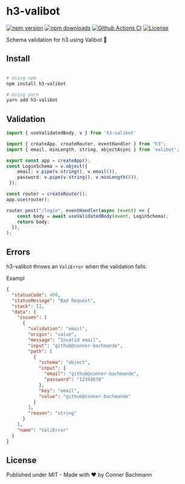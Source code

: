 # h3-valibot

[![npm version][npm-version-src]][npm-version-href]
[![npm downloads][npm-downloads-src]][npm-downloads-href]
[![Github Actions CI][github-actions-ci-src]][github-actions-ci-href]
[![License][license-src]][license-href]

Schema validation for h3 using Valibot 🤖

## Install

```sh

# Using npm
npm install h3-valibot

# Using yarn
yarn add h3-valibot
```

## Validation

```ts router.ts
import { useValidatedBody, v } from 'h3-valibot'

import { createApp, createRouter, eventHandler } from "h3";
import { email, minLength, string, objectAsync } from 'valibot';

export const app = createApp();
const LoginSchema = v.object({
    email: v.pipe(v.string(), v.email()),
    password: v.pipe(v.string(), v.minLength(8)),
 });

const router = createRouter();
app.use(router);

router.post("/login", eventHandler(async (event) => {
    const body = await useValidatedBody(event, LoginSchema);
    return body;
  }),
);
```

## Errors

h3-valibot throws an `ValiError` when the validation fails:

Exampl
```json
{
  "statusCode": 400,
  "statusMessage": "Bad Request",
  "stack": [],
  "data": {
    "issues": [
      {
        "validation": "email",
        "origin": "value",
        "message": "Invalid email",
        "input": "github@conner-bachmande",
        "path": [
          {
            "schema": "object",
            "input": {
              "email": "github@conner-bachmande",
              "password": "12345678"
            },
            "key": "email",
            "value": "github@conner-bachmande"
          }
        ],
        "reason": "string"
      }
    ],
    "name": "ValiError"
  }
}
```

## License

Published under MIT - Made with ❤️ by Conner Bachmann

<!-- Badges -->

[npm-version-src]: https://img.shields.io/npm/v/h3-valibot/latest.svg
[npm-version-href]: https://npmjs.com/package/h3-valibot
[npm-downloads-src]: https://img.shields.io/npm/dt/h3-valibot.svg
[npm-downloads-href]: https://npmjs.com/package/h3-valibot
[github-actions-ci-src]: https://github.com/intevel/h3-valibot/actions/workflows/ci.yml/badge.svg
[github-actions-ci-href]: https://github.com/intevel/h3-valibot/actions?query=workflow%3Aci
[license-src]: https://img.shields.io/npm/l/h3-valibot.svg
[license-href]: https://npmjs.com/package/h3-valibot
